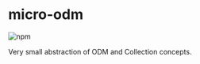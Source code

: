 # micro-odm

![npm](https://img.shields.io/npm/v/@rickybell/micro-odm.svg?style=plastic)

Very small abstraction of ODM and Collection concepts.
